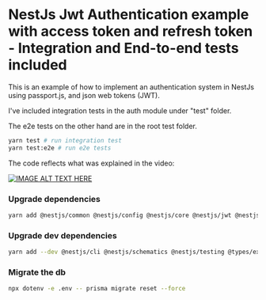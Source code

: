 # NestJs Jwt Authentication example with access token and refresh token - Integration and End-to-end tests included

This is an example of how to implement an authentication system in NestJs using passport.js, and json web tokens (JWT).

I've included integration tests in the auth module under "test" folder.

The e2e tests on the other hand are in the root test folder.

```bash
yarn test # run integration test
yarn test:e2e # run e2e tests
```

The code reflects what was explained in the video:

[![IMAGE ALT TEXT HERE](https://img.youtube.com/vi/uAKzFhE3rxU/0.jpg)](https://www.youtube.com/watch?v=uAKzFhE3rxU)


### Upgrade dependencies
```bash
yarn add @nestjs/common @nestjs/config @nestjs/core @nestjs/jwt @nestjs/passport @nestjs/platform-express @prisma/client argon2 class-transformer class-validator passport passport-jwt reflect-metadata rimraf rxjs
```

### Upgrade dev dependencies 
```bash
yarn add --dev @nestjs/cli @nestjs/schematics @nestjs/testing @types/express @types/jest @types/node @types/passport-jwt @types/supertest @typescript-eslint/eslint-plugin @typescript-eslint/parser dotenv-cli eslint eslint-config-prettier eslint-plugin-prettier jest prettier prisma source-map-support supertest ts-jest ts-loader ts-node tsconfig-paths typescript
```

### Migrate the db
```bash
npx dotenv -e .env -- prisma migrate reset --force
```